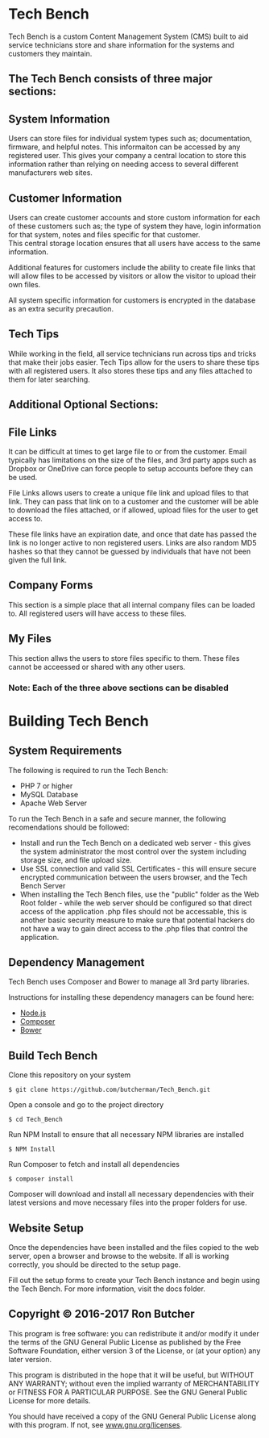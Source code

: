 # Tech Bench

Tech Bench is a custom Content Management System (CMS) built to aid service technicians store and share information for the systems and customers they maintain.

## The Tech Bench consists of three major sections:

System Information
------------------
Users can store files for individual system types such as; documentation, firmware, and helpful notes.  This informaiton can be accessed by any registered user.  This gives your company a central location to store this information rather than relying on needing access to several different manufacturers web sites.

Customer Information
--------------------
Users can create customer accounts and store custom information for each of these customers such as; the type of system they have, login information for that system, notes and files specific for that customer.  
This central storage location ensures that all users have access to the same information.

Additional features for customers include the ability to create file links that will allow files to be accessed by visitors or allow the visitor to upload their own files.

All system specific information for customers is encrypted in the database as an extra security precaution.

Tech Tips
---------
While working in the field, all service technicians run across tips and tricks that make their jobs easier.  Tech Tips allow for the users to share these tips with all registered users.  It also stores these tips and any files attached to them for later searching.




## Additional Optional Sections:

File Links
-----------
It can be difficult at times to get large file to or from the customer.  Email typically has limitations on the size of the files, and 3rd party apps such as Dropbox or OneDrive can force people to setup accounts before they can be used.  

File Links allows users to create a unique file link and upload files to that link.  They can pass that link on to a customer and the customer will be able to download the files attached, or if allowed, upload files for the user to get access to.

These file links have an expiration date, and once that date has passed the link is no longer active to non registered users.  Links are also random MD5 hashes so that they cannot be guessed by individuals that have not been given the full link.

Company Forms
--------------
This section is a simple place that all internal company files can be loaded to.  All registered users will have access to these files.

My Files
---------
This section allws the users to store files specific to them.  These files cannot be acceessed or shared with any other users.

### Note:  Each of the three above sections can be disabled




Building Tech Bench
===================

System Requirements
-------------------
The following is required to run the Tech Bench:
* PHP 7 or higher
* MySQL Database
* Apache Web Server

To run the Tech Bench in a safe and secure manner, the following recomendations should be followed:
* Install and run the Tech Bench on a dedicated web server - this gives the system administrator the most control over the system including storage size, and file upload size.
* Use SSL connection and valid SSL Certificates - this will ensure secure encrypted communication between the users browser, and the Tech Bench Server
* When installing the Tech Bench files, use the "public" folder as the Web Root folder - while the web server should be configured so that direct access of the application .php files should not be accessable, this is another basic security measure to make sure that potential hackers do not have a way to gain direct access to the .php files that control the application.

Dependency Management
---------------------
Tech Bench uses Composer and Bower to manage all 3rd party libraries.

Instructions for installing these dependency managers can be found here:

* [Node.js](https://nodejs.org/en/)
* [Composer](https://getcomposer.org/)
* [Bower](https://bower.io/)

Build Tech Bench
----------------
Clone this repository on your system
```
$ git clone https://github.com/butcherman/Tech_Bench.git
```
Open a console and go to the project directory
```
$ cd Tech_Bench
```
Run NPM Install to ensure that all necessary NPM libraries are installed
```
$ NPM Install
```
Run Composer to fetch and install all dependencies
```
$ composer install
```
Composer will download and install all necessary dependencies with their latest versions and move necessary files into the proper folders for use.

Website Setup
-------------
Once the dependencies have been installed and the files copied to the web server, open a browser and browse to the website.  If all is working correctly, you should be directed to the setup page.

Fill out the setup forms to create your Tech Bench instance and begin using the Tech Bench.  For more information, visit the docs folder.



Copyright © 2016-2017 Ron Butcher
---------------------------------

This program is free software:  you can redistribute it and/or modify it under the terms of the GNU 
General Public License as published by the Free Software Foundation, either version 3 of the License, 
or (at your option) any later version.

This program is distributed in the hope that it will be useful, but WITHOUT ANY WARRANTY; without even 
the implied warranty of MERCHANTABILITY or FITNESS FOR A PARTICULAR PURPOSE.  See the GNU General Public
License for more details.

You should have received a copy of the GNU General Public License along with this program.  If not, see
www.gnu.org/licenses.
